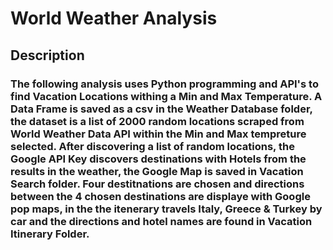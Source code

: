 # World Weather Analysis

## Description

### The following analysis uses Python programming and API's to find Vacation Locations withing a Min and Max Temperature. A Data Frame is saved as a csv in the Weather Database folder, the dataset is a list of 2000 random locations scraped from World Weather Data API within the Min and Max tempreture selected. After discovering a list of random locations, the Google API Key discovers destinations with Hotels from the results in the weather, the Google Map is saved in Vacation Search folder. Four destitnations are chosen and directions between the 4 chosen destinations are displaye with Google pop maps, in the the itenerary travels Italy, Greece & Turkey by car and the directions and hotel names are found in Vacation Itinerary Folder.  